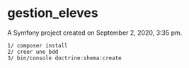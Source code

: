 gestion_eleves
==============

A Symfony project created on September 2, 2020, 3:35 pm.

	1/ composer install
	2/ creer une bdd
	3/ bin/console doctrine:shema:create
